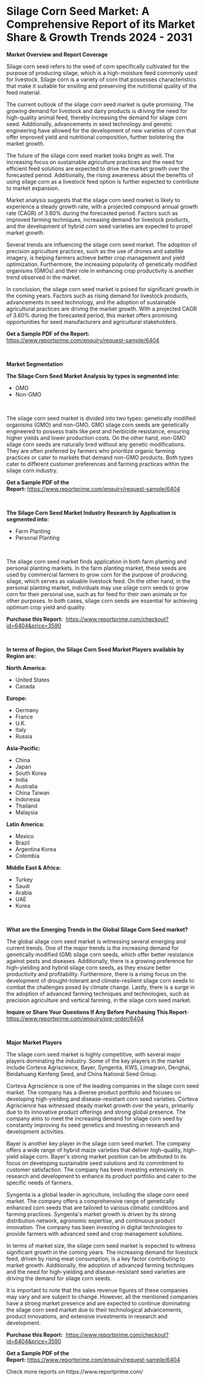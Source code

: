 <p><h1>Silage Corn Seed Market: A Comprehensive Report of its Market Share & Growth Trends 2024 - 2031</h1></p><p><strong>Market Overview and Report Coverage</strong></p>
<p><p>Silage corn seed refers to the seed of corn specifically cultivated for the purpose of producing silage, which is a high-moisture feed commonly used for livestock. Silage corn is a variety of corn that possesses characteristics that make it suitable for ensiling and preserving the nutritional quality of the feed material.</p><p>The current outlook of the silage corn seed market is quite promising. The growing demand for livestock and dairy products is driving the need for high-quality animal feed, thereby increasing the demand for silage corn seed. Additionally, advancements in seed technology and genetic engineering have allowed for the development of new varieties of corn that offer improved yield and nutritional composition, further bolstering the market growth.</p><p>The future of the silage corn seed market looks bright as well. The increasing focus on sustainable agriculture practices and the need for efficient feed solutions are expected to drive the market growth over the forecasted period. Additionally, the rising awareness about the benefits of using silage corn as a livestock feed option is further expected to contribute to market expansion.</p><p>Market analysis suggests that the silage corn seed market is likely to experience a steady growth rate, with a projected compound annual growth rate (CAGR) of 3.60% during the forecasted period. Factors such as improved farming techniques, increasing demand for livestock products, and the development of hybrid corn seed varieties are expected to propel market growth.</p><p>Several trends are influencing the silage corn seed market. The adoption of precision agriculture practices, such as the use of drones and satellite imagery, is helping farmers achieve better crop management and yield optimization. Furthermore, the increasing popularity of genetically modified organisms (GMOs) and their role in enhancing crop productivity is another trend observed in the market.</p><p>In conclusion, the silage corn seed market is poised for significant growth in the coming years. Factors such as rising demand for livestock products, advancements in seed technology, and the adoption of sustainable agricultural practices are driving the market growth. With a projected CAGR of 3.60% during the forecasted period, this market offers promising opportunities for seed manufacturers and agricultural stakeholders.</p></p>
<p><strong>Get a Sample PDF of the Report:</strong> <a href="https://www.reportprime.com/enquiry/request-sample/6404">https://www.reportprime.com/enquiry/request-sample/6404</a></p>
<p>&nbsp;</p>
<p><strong>Market Segmentation</strong></p>
<p><strong>The Silage Corn Seed Market Analysis by types is segmented into:</strong></p>
<p><ul><li>GMO</li><li>Non-GMO</li></ul></p>
<p>&nbsp;</p>
<p><p>The silage corn seed market is divided into two types: genetically modified organisms (GMO) and non-GMO. GMO silage corn seeds are genetically engineered to possess traits like pest and herbicide resistance, ensuring higher yields and lower production costs. On the other hand, non-GMO silage corn seeds are naturally bred without any genetic modifications. They are often preferred by farmers who prioritize organic farming practices or cater to markets that demand non-GMO products. Both types cater to different customer preferences and farming practices within the silage corn industry.</p></p>
<p><strong>Get a Sample PDF of the Report:</strong>&nbsp;<a href="https://www.reportprime.com/enquiry/request-sample/6404">https://www.reportprime.com/enquiry/request-sample/6404</a></p>
<p>&nbsp;</p>
<p><strong>The Silage Corn Seed Market Industry Research by Application is segmented into:</strong></p>
<p><ul><li>Farm Planting</li><li>Personal Planting</li></ul></p>
<p>&nbsp;</p>
<p><p>The silage corn seed market finds application in both farm planting and personal planting markets. In the farm planting market, these seeds are used by commercial farmers to grow corn for the purpose of producing silage, which serves as valuable livestock feed. On the other hand, in the personal planting market, individuals may use silage corn seeds to grow corn for their personal use, such as for feed for their own animals or for other purposes. In both cases, silage corn seeds are essential for achieving optimum crop yield and quality.</p></p>
<p><strong>Purchase this Report:</strong>&nbsp; <a href="https://www.reportprime.com/checkout?id=6404&price=3590">https://www.reportprime.com/checkout?id=6404&price=3590</a></p>
<p>&nbsp;</p>
<p><strong>In terms of Region, the Silage Corn Seed Market Players available by Region are:</strong></p>
<p>
    <p> <strong> North America: </strong>
        <ul>
            <li>United States</li>
            <li>Canada</li>
        </ul>
        </p> 
    <p> <strong> Europe: </strong>
        <ul>
            <li>Germany</li>
            <li>France</li>
            <li>U.K.</li>
            <li>Italy</li>
            <li>Russia</li>
        </ul>
        </p> 
    <p> <strong> Asia-Pacific: </strong>
        <ul>
            <li>China</li>
            <li>Japan</li>
            <li>South Korea</li>
            <li>India</li>
            <li>Australia</li>
            <li>China Taiwan</li>
            <li>Indonesia</li>
            <li>Thailand</li>
            <li>Malaysia</li>
        </ul>
        </p> 
    <p> <strong> Latin America: </strong>
        <ul>
            <li>Mexico</li>
            <li>Brazil</li>
            <li>Argentina Korea</li>
            <li>Colombia</li>
        </ul>
        </p> 
    <p> <strong> Middle East & Africa: </strong>
        <ul>
            <li>Turkey</li>
            <li>Saudi</li>
            <li>Arabia</li>
            <li>UAE</li>
            <li>Korea</li>
        </ul>
    </p>
    </p>
<p>&nbsp;</p>
<p><strong>What are the Emerging Trends in the Global Silage Corn Seed market?</strong></p>
<p><p>The global silage corn seed market is witnessing several emerging and current trends. One of the major trends is the increasing demand for genetically modified (GM) silage corn seeds, which offer better resistance against pests and diseases. Additionally, there is a growing preference for high-yielding and hybrid silage corn seeds, as they ensure better productivity and profitability. Furthermore, there is a rising focus on the development of drought-tolerant and climate-resilient silage corn seeds to combat the challenges posed by climate change. Lastly, there is a surge in the adoption of advanced farming techniques and technologies, such as precision agriculture and vertical farming, in the silage corn seed market.</p></p>
<p><strong>Inquire or Share Your Questions If Any Before Purchasing This Report</strong>- <a href="https://www.reportprime.com/enquiry/pre-order/6404">https://www.reportprime.com/enquiry/pre-order/6404</a></p>
<p>&nbsp;</p>
<p><strong>Major Market Players</strong></p>
<p><p>The silage corn seed market is highly competitive, with several major players dominating the industry. Some of the key players in the market include Corteva Agriscience, Bayer, Syngenta, KWS, Limagrain, Denghai, Beidahuang Kenfeng Seed, and China National Seed Group. </p><p>Corteva Agriscience is one of the leading companies in the silage corn seed market. The company has a diverse product portfolio and focuses on developing high-yielding and disease-resistant corn seed varieties. Corteva Agriscience has witnessed steady market growth over the years, primarily due to its innovative product offerings and strong global presence. The company aims to meet the increasing demand for silage corn seed by constantly improving its seed genetics and investing in research and development activities. </p><p>Bayer is another key player in the silage corn seed market. The company offers a wide range of hybrid maize varieties that deliver high-quality, high-yield silage corn. Bayer's strong market position can be attributed to its focus on developing sustainable seed solutions and its commitment to customer satisfaction. The company has been investing extensively in research and development to enhance its product portfolio and cater to the specific needs of farmers.</p><p>Syngenta is a global leader in agriculture, including the silage corn seed market. The company offers a comprehensive range of genetically enhanced corn seeds that are tailored to various climatic conditions and farming practices. Syngenta's market growth is driven by its strong distribution network, agronomic expertise, and continuous product innovation. The company has been investing in digital technologies to provide farmers with advanced seed and crop management solutions.</p><p>In terms of market size, the silage corn seed market is expected to witness significant growth in the coming years. The increasing demand for livestock feed, driven by rising meat consumption, is a key factor contributing to market growth. Additionally, the adoption of advanced farming techniques and the need for high-yielding and disease-resistant seed varieties are driving the demand for silage corn seeds.</p><p>It is important to note that the sales revenue figures of these companies may vary and are subject to change. However, all the mentioned companies have a strong market presence and are expected to continue dominating the silage corn seed market due to their technological advancements, product innovations, and extensive investments in research and development.</p></p>
<p><strong>Purchase this Report:</strong>&nbsp;&nbsp;<a href="https://www.reportprime.com/checkout?id=6404&price=3590">https://www.reportprime.com/checkout?id=6404&price=3590</a></p>
<p></p>
<p><strong>Get a Sample PDF of the Report:</strong>&nbsp;<a href="https://www.reportprime.com/enquiry/request-sample/6404">https://www.reportprime.com/enquiry/request-sample/6404</a></p>
<p>Check more reports on https://www.reportprime.com/</p>
